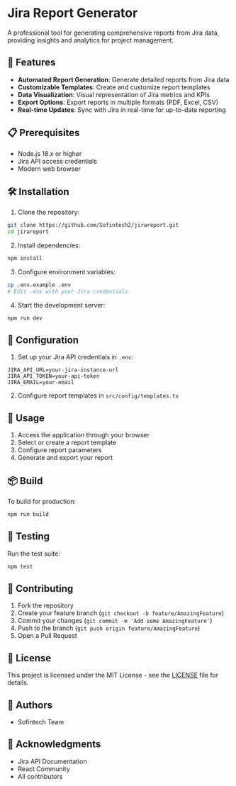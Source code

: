 # Jira Report Generator

A professional tool for generating comprehensive reports from Jira data, providing insights and analytics for project management.

## 🚀 Features

- **Automated Report Generation**: Generate detailed reports from Jira data
- **Customizable Templates**: Create and customize report templates
- **Data Visualization**: Visual representation of Jira metrics and KPIs
- **Export Options**: Export reports in multiple formats (PDF, Excel, CSV)
- **Real-time Updates**: Sync with Jira in real-time for up-to-date reporting

## 📋 Prerequisites

- Node.js 18.x or higher
- Jira API access credentials
- Modern web browser

## 🛠️ Installation

1. Clone the repository:
```bash
git clone https://github.com/Sofintech2/jirareport.git
cd jirareport
```

2. Install dependencies:
```bash
npm install
```

3. Configure environment variables:
```bash
cp .env.example .env
# Edit .env with your Jira credentials
```

4. Start the development server:
```bash
npm run dev
```

## 🔧 Configuration

1. Set up your Jira API credentials in `.env`:
```env
JIRA_API_URL=your-jira-instance-url
JIRA_API_TOKEN=your-api-token
JIRA_EMAIL=your-email
```

2. Configure report templates in `src/config/templates.ts`

## 🚀 Usage

1. Access the application through your browser
2. Select or create a report template
3. Configure report parameters
4. Generate and export your report

## 📦 Build

To build for production:

```bash
npm run build
```

## 🧪 Testing

Run the test suite:

```bash
npm test
```

## 🤝 Contributing

1. Fork the repository
2. Create your feature branch (`git checkout -b feature/AmazingFeature`)
3. Commit your changes (`git commit -m 'Add some AmazingFeature'`)
4. Push to the branch (`git push origin feature/AmazingFeature`)
5. Open a Pull Request

## 📝 License

This project is licensed under the MIT License - see the [LICENSE](LICENSE) file for details.

## 👥 Authors

- Sofintech Team

## 🙏 Acknowledgments

- Jira API Documentation
- React Community
- All contributors
